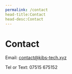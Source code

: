 ```yaml
---
permalink: /contact
head-title:Contact
head-desc:Contact
---
```


# Contact

Email: contact@kibs-tech.xyz

Tel or Text: 07515 675152
